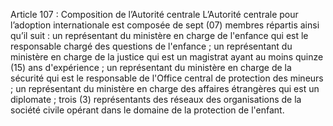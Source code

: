 Article 107 : Composition de l’Autorité centrale
L’Autorité centrale pour l’adoption internationale est composée de sept (07) membres répartis ainsi qu’il suit :
un représentant du ministère en charge de l'enfance qui est le responsable chargé des questions de l'enfance ;
un représentant du ministère en charge de la justice qui est un magistrat ayant au moins quinze (15) ans d'expérience ;
un représentant du ministère en charge de la sécurité qui est le responsable de l'Office central de protection des mineurs ;
un représentant du ministère en charge des affaires étrangères qui est un diplomate ;
trois (3) représentants des réseaux des organisations de la société civile opérant dans le domaine de la protection de l'enfant.